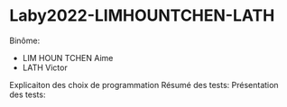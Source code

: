 # Laby2022-LIMHOUNTCHEN-LATH
Binôme:

- LIM HOUN TCHEN Aime
- LATH Victor

Explicaiton des choix de programmation
Résumé des tests:
Présentation des tests: